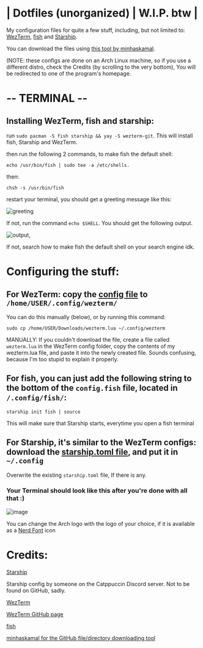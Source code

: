 # | Dotfiles (unorganized) | W.I.P. btw |

My configuration files for quite a few stuff, including, but not limited to: [WezTerm](https://github.com/wez/wezterm), [fish](https://fishshell.com) and [Starship](https://starship.rs/).

You can download the files using [this tool by minhaskamal](https://minhaskamal.github.io/DownGit/).




(NOTE: these configs are done on an Arch Linux machine, so if you use a different distro, check the Credits (by scrolling to the very bottom), You will be redirected to one of the program's homepage.

# -- TERMINAL --
## Installing WezTerm, fish and starship:

run `sudo pacman -S fish starship && yay -S wezterm-git`. This will install fish, Starship and WezTerm.

then run the following 2 commands, to make fish the default shell:

`echo /usr/bin/fish | sudo tee -a /etc/shells.`

then:

`chsh -s /usr/bin/fish`

restart your terminal, you should get a greeting message like this:

![greeting](https://user-images.githubusercontent.com/86793541/230217834-e80441af-f958-4ccc-b100-91bd2b5b0aa1.png)

If not, run the command `echo $SHELL`. You should get the following output.

![output](https://user-images.githubusercontent.com/86793541/230218707-c62eeaa5-78cf-492c-a5e6-8fc8cc27a26c.png), 

If not, search how to make fish the default shell on your search engine idk.

# Configuring the stuff:

## For WezTerm: copy the [config file](https://github.com/C7DE/arch-linux-dotfiles/blob/main/wezterm/wezterm.lua) to `/home/USER/.config/wezterm/`

You can do this manually (below), or by running this command:

`sudo cp /home/USER/Downloads/wezterm.lua ~/.config/wezterm`

MANUALLY: If you couldn't download the file, create a file called `wezterm.lua` in the WezTerm config folder, copy the contents of my wezterm.lua file, and paste it into the newly created file. Sounds confusing, because I'm too stupid to explain it properly.

## For fish, you can just add the following string to the bottom of the `config.fish` file, located in `/.config/fish/`:

`starship init fish | source`

This will make sure that Starship starts, everytime you open a fish terminal

## For Starship, it's similar to the WezTerm configs: download the [starship.toml file](https://github.com/C7DE/arch-linux-dotfiles/blob/main/starship.toml), and put it in `~/.config`

Overwrite the existing `starship.toml` file, If there is any.

### Your Terminal should look like this after you're done with all that :)

![image](https://user-images.githubusercontent.com/86793541/230220382-67da92d9-fa16-4a65-b09d-6a2d46055938.png)

You can change the Arch logo with the logo of your choice, if it is available as a [Nerd Font](https://www.nerdfonts.com/) icon

# Credits:
[Starship](https://starship.rs/)

Starship config by someone on the Catppuccin Discord server. Not to be found on GitHub, sadly.

[WezTerm](wezfurlong.org/wezterm/)

[WezTerm GitHub page](https://github.com/wez/wezterm/)

[fish](https://fishshell.com/)

[minhaskamal for the GitHub file/directory downloading tool](https://minhaskamal.github.io/DownGit/)

